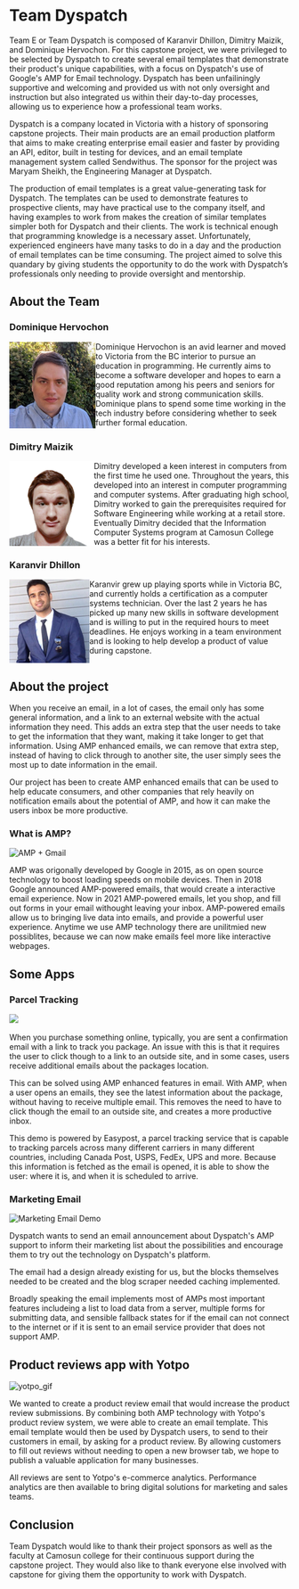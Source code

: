 # Team Dyspatch

Team E or Team Dyspatch is composed of Karanvir Dhillon, Dimitry Maizik, and Dominique Hervochon. For this capstone project, we were privileged to be selected by Dyspatch to create several email templates that demonstrate their product's unique capabilities, with a focus on Dyspatch's use of Google's AMP for Email technology. Dyspatch has been unfailiningly supportive and welcoming and provided us with not only oversight and instruction but also integrated us within their day-to-day processes, allowing us to experience how a professional team works.

Dyspatch is a company located in Victoria with a history of sponsoring capstone projects. Their main products are an email production platform that aims to make creating enterprise email easier and faster by providing an API, editor, built in testing for devices, and an email template management system called Sendwithus. The sponsor for the project was Maryam Sheikh, the Engineering Manager at Dyspatch.

The production of email templates is a great value-generating task for Dyspatch. The templates can be used to demonstrate features to prospective clients, may have practical use to the company itself, and having examples to work from makes the creation of similar templates simpler both for Dyspatch and their clients. The work is technical enough that programming knowledge is a necessary asset. Unfortunately, experienced engineers have many tasks to do in a day and the production of email templates can be time consuming. The project aimed to solve this quandary by giving students the opportunity to do the work with Dyspatch’s professionals only needing to provide oversight and mentorship.

## About the Team

### Dominique Hervochon
<img align='left' src='assets/imageDom.png' alt='Headshot of Dominique Hervochon.'>
Dominique Hervochon is an avid learner and moved to Victoria from the BC interior to pursue an education in programming. He currently aims to become a software developer and hopes to earn a good reputation among his peers and seniors for quality work and strong communication skills. Dominique plans to spend some time working in the tech industry before considering whether to seek further formal education.
<br clear="left"/>

### Dimitry Maizik
<img align='left' src='assets/imageDima.png' alt='Headshot of Dimitry Maizik.'>
Dimitry developed a keen interest in computers from the first time he used one. Throughout the years, this developed into an interest in computer programming and computer systems. After graduating high school, Dimitry worked to gain the prerequisites required for Software Engineering while working at a retail store. Eventually Dimitry decided that the Information Computer Systems program at Camosun College was a better fit for his interests.
<br clear="left"/>

### Karanvir Dhillon
<img align='left' src='assets/imageKaran.png' alt='Headshot of Karanvir Dhillon.'>
Karanvir grew up playing sports while in Victoria BC, and currently holds a certification as a computer systems technician. Over the last 2 years he has picked up many new skills in software development and is willing to put in the required hours to meet deadlines. He enjoys working in a team environment and is looking to help develop a product of value during capstone.
<br clear="left"/>

## About the project

When you receive an email, in a lot of cases, the email only has some general information, and a link to an external website with the actual information they need. This adds an extra step that the user needs to take to get the information that they want, making it take longer to get that information. Using AMP enhanced emails, we can remove that extra step, instead of having to click through to another site, the user simply sees the most up to date information in the email.

Our project has been to create AMP enhanced emails that can be used to help educate consumers, and other companies that rely heavily on notification emails about the potential of AMP, and how it can make the users inbox be more productive. 

### What is AMP?

<img style="margin: auto;" alt="AMP + Gmail" src="https://esourcecapital.it/wp-content/uploads/2018/03/google-incorpora-amp-no-gmail-1.jpg" />

 AMP was origonally developed by Google in 2015, as on open source technology to boost loading speeds on mobile devices.
 Then in 2018 Google announced AMP-powered emails, that would create a interactive email experience.
 Now in 2021 AMP-powered emails, let you shop, and fill out forms in your email withought leaving your inbox.
 AMP-powered emails allow us to bringing live data into emails, and provide a powerful user experience.
 Anytime we use AMP technology there are unilitmied new possiblites, because we can now make emails feel more like interactive webpages.

## Some Apps


### Parcel Tracking

<img src="https://user-images.githubusercontent.com/16964252/126915135-abff026b-ed73-4500-bf3d-37a61b9db275.gif" id="parcelTrackImg" />

When you purchase something online, typically, you are sent a confirmation email with a link to track you package. An issue with this is that it requires the user to click though to a link to an outside site, and in some cases, users receive additional emails about the packages location.

This can be solved using AMP enhanced features in email. With AMP, when a user opens an emails, they see the latest information about the package, without having to receive multiple email. This removes the need to have to click though the email to an outside site, and creates a more productive inbox.

This demo is powered by Easypost, a parcel tracking service that is capable to tracking parcels across many different carriers in many different countries, including Canada Post, USPS, FedEx, UPS and more. Because this information is fetched as the email is opened, it is able to show the user: where it is, and when it is scheduled to arrive.





### Marketing Email

![Marketing Email Demo](/assets/marketing-email.gif)

Dyspatch wants to send an email announcement about Dyspatch's AMP support to inform their marketing list about the possibilities and encourage them to try out the technology on Dyspatch's platform.

The email had a design already existing for us, but the blocks themselves needed to be created and the blog scraper needed caching implemented.

Broadly speaking the email implements most of AMPs most important features includeing a list to load data from a server, multiple forms for submitting data, and sensible fallback states for if the email can not connect to the internet or if it is sent to an email service provider that does not support AMP.



## Product reviews app with Yotpo

![yotpo_gif](https://user-images.githubusercontent.com/77651757/126915617-3d8bf30a-736e-4477-b2c3-e8f851f84839.gif)

We wanted to create a product review email that would increase the product review submissions. By combining both AMP technology with Yotpo's product review system, we were able to create an email template. This email template would then be used by Dyspatch users, to send to their customers in email, by asking for a product review. 
By allowing customers to fill out reviews without needing to open a new browser tab, we hope to publish a valuable application for many businesses.

All reviews are sent to Yotpo's e-commerce analytics. Performance analytics are then available to bring digital solutions for marketing and sales teams.




## Conclusion 

Team Dyspatch would like to thank their project sponsors as well as the faculty at Camosun college for their continuous support during the capstone project. They would also like to thank everyone else involved with capstone for giving them the opportunity to work with Dyspatch.


